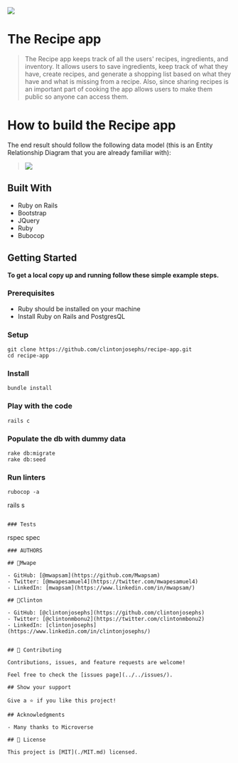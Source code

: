 ![](https://img.shields.io/badge/Microverse-blueviolet)

# The Recipe app

> The Recipe app keeps track of all the users' recipes, ingredients, and inventory. It allows users to save ingredients, keep track of what they have, create recipes, and generate a shopping list based on what they have and what is missing from a recipe. Also, since sharing recipes is an important part of cooking the app allows users to make them public so anyone can access them.


# How to build the Recipe app
The end result should follow the following data model (this is an Entity Relationship Diagram that you are already familiar with):

> ![](https://github.com/microverseinc/curriculum-rails/blob/main/recipe-app/images/recipe_app_erd.png)



## Built With

- Ruby on Rails
- Bootstrap
- JQuery
- Ruby
- Bubocop


## Getting Started

**To get a local copy up and running follow these simple example steps.**

### Prerequisites
- Ruby should be installed on your machine
- Install Ruby on Rails and PostgresQL

### Setup
```
git clone https://github.com/clintonjosephs/recipe-app.git
cd recipe-app
```
### Install
```
bundle install
```

### Play with the code
```
rails c
```

### Populate the db with dummy data
```
rake db:migrate
rake db:seed
```

### Run linters
```
rubocop -a

```
rails s
```

### Tests
```
rspec spec
```
### AUTHORS

## 👤Mwape

- GitHub: [@mwapsam](https://github.com/Mwapsam)
- Twitter: [@mwapesamuel4](https://twitter.com/mwapesamuel4)
- LinkedIn: [mwapsam](https://www.linkedin.com/in/mwapsam/)

## 👤Clinton

- GitHub: [@clintonjosephs](https://github.com/clintonjosephs)
- Twitter: [@clintonmbonu2](https://twitter.com/clintonmbonu2)
- LinkedIn: [clintonjosephs](https://www.linkedin.com/in/clintonjosephs/)


## 🤝 Contributing

Contributions, issues, and feature requests are welcome!

Feel free to check the [issues page](../../issues/).

## Show your support

Give a ⭐️ if you like this project!

## Acknowledgments

- Many thanks to Microverse

## 📝 License

This project is [MIT](./MIT.md) licensed.